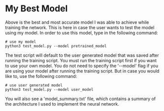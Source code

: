 # My Best Model

Above is the best and most accurate model I was able to achieve while training the network. This is here in case the user wants to test the model using my model. In order to use this model, type in the following command:

    # use my model
    python3 test_model.py --model pretrained_model
    
The test script will default to the user generated model that was saved after running the training script. You must run the training script first if you want to use your own model. You do not need to specify the '--model' flag if you are using your model after running the training script. But in case you would like to, use the following command:

    # use user generated model
    python3 test_model.py --model user_model

You will also see a 'model_summary.txt' file, which contains a summary of the architecture I used to implement the neural network.
